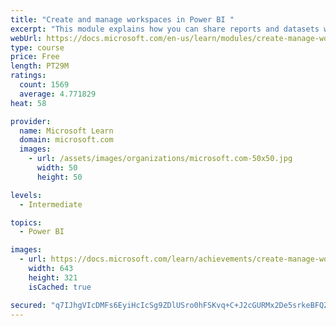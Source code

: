 ```yaml
---
title: "Create and manage workspaces in Power BI "
excerpt: "This module explains how you can share reports and datasets with your users and how to create a deployment strategy that makes sense for you and your organization. Furthermore, you will learn about data lineage in Microsoft Power BI."
webUrl: https://docs.microsoft.com/en-us/learn/modules/create-manage-workspaces-power-bi/
type: course
price: Free
length: PT29M
ratings:
  count: 1569
  average: 4.771829
heat: 58

provider:
  name: Microsoft Learn
  domain: microsoft.com
  images:
    - url: /assets/images/organizations/microsoft.com-50x50.jpg
      width: 50
      height: 50

levels:
  - Intermediate

topics:
  - Power BI

images:
  - url: https://docs.microsoft.com/learn/achievements/create-manage-workspaces-power-bi-social.png
    width: 643
    height: 321
    isCached: true

secured: "q7IJhgVIcDMFs6EyiHcIcSg9ZDlUSro0hFSKvq+C+J2cGURMx2De5srkeBFQZxX8pz5eKr2+ONfpfDlGkrDa8sRPFniMCp/WImN8jLoC/DTkfmQKA0QZnU8u+I/KuqP9mspia1cq1IzOv+UmusCGEvJwAaXMHOcBHzata2boNMP3J65OEviplVyhKZE0GhTEfWz006x4GpenT6bWDliBjfsDgBPW7xbeIyBjQAR440rUBZ8GaIQ/uT+bE2XWqH8iAykJVxeuhrdohH6VE6HpjvAvixh0oLkT91jyl4KK7Gu+CpM/ojY5lDEFmdoWk2Vpkl9D5kycGOvscovjplDIVWyaLuc6Dayv3uzpDAstuC5VnVic6oVv0R+cTDSvk02/+cFhU6OxYr1Ud/cgdE+bZuDprAQU8mW4hciJ4xRyUbs=;1EiZFoNBydBD7iiptbcR/g=="
---
```


